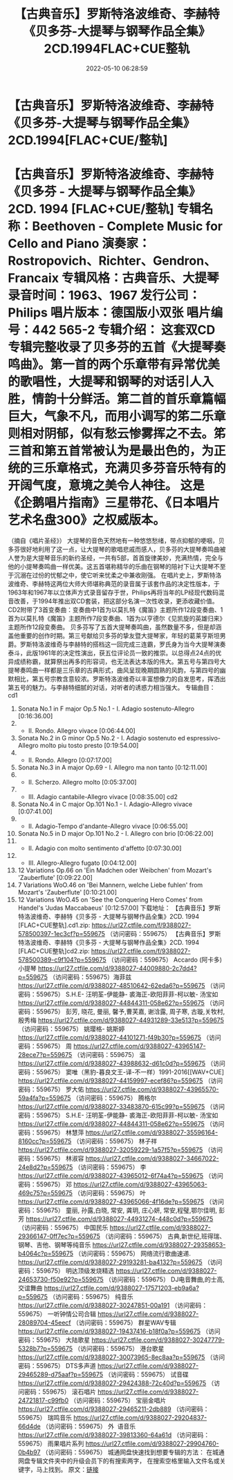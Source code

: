 ﻿---
title: 【古典音乐】罗斯特洛波维奇、李赫特《贝多芬-大提琴与钢琴作品全集》2CD.1994FLAC+CUE整轨
date: 2022-05-10 06:28:59
categories: 古典音乐、新世纪、纯音雅乐
tags: 纯音雅乐
---
# 【古典音乐】罗斯特洛波维奇、李赫特《贝多芬-大提琴与钢琴作品全集》2CD.1994[FLAC+CUE/整轨]

【古典音乐】罗斯特洛波维奇、李赫特《贝多芬 -
大提琴与钢琴作品全集》2CD. 1994 [FLAC+CUE/整轨]
专辑名称：Beethoven - Complete Music
for Cello and Piano
演奏家：Rostropovich、Richter、Gendron、Francaix
专辑风格：古典音乐、大提琴
录音时间：1963、1967
发行公司：Philips
唱片版本：德国版小双张
唱片编号：442 565-2
专辑介绍：
这套双CD专辑完整收录了贝多芬的五首《大提琴奏鸣曲》。第一首的两个乐章带有异常优美的歌唱性，大提琴和钢琴的对话引人入胜，情韵十分鲜活。第二首的首乐章篇幅巨大，气象不凡，而用小调写的笫二乐章则相对阴郁，似有愁云惨雾挥之不去。笫三首和第五首常被认为是最出色的，为正统的三乐章格式，充满贝多芬音乐特有的开阔气度，意境之美令人神往。
这是《企鹅唱片指南》三星带花、《日本唱片艺术名盘300》之权威版本。
==========
（摘自《唱片圣经》）
大提琴的音色天然地有一种悠悠愁绪，带点抑郁的哽咽，贝多芬很好地利用了这一点，让大提琴的歌唱悲戚而感人，贝多芬的大提琴奏鸣曲被人誉为是大提琴音乐的新约圣经，一共有5部，首首旋律美妙，充满热情，完全与他的小提琴奏鸣曲一样优美。这五首堪称精华的乐曲在钢琴的陪衬下让大提琴不至于沉溺在过份的忧郁之中，使它听来忧柔之中兼收刚强。
在唱片史上，罗斯特洛波维奇、李赫特这两位大师大师堪称典范的录音属于该套作品的决定性版本，于1963年和1967年以立体声方式录音留存于世，Philips再将当年的LP经现代数码混音改善，于1994年推出双CD套装，把这部分名演一次性收录，更添收藏价值。
CD2附带了3首变奏曲：变奏曲中1首为以莫扎特《魔笛》主题所作12段变奏曲、1首为以莫扎特《魔笛》主题所作7段变奏曲、1首为以亨德尔《见凯旋的英雄归来》主题所作12段变奏曲。
贝多芬写了五首大提琴奏鸣曲，虽然数量不多，但是却涵盖他重要的创作时期。第三号献给贝多芬的挚友暨大提琴家，年轻的葛莱亨斯坦男爵。罗斯特洛波维奇与李赫特的搭档这一回完成三连霸，罗氏身为当今大提琴演奏泰斗，此版1961年的决定性演出，获五位评论员一致的推崇。以总得点24点的优异成绩称霸，就算祭出再多的形容词，也无法表达本版的伟大。第五号与第四号大提琴奏鸣曲一样都是三乐章的古典形式，曲风呈现晚期圆熟的风韵，与第四号的幽默相比，第五号宗教含意较浓。罗斯特洛波维奇以丰富想像力的自发思考，挥洒出第五号的魅力。与李赫特细腻的对话，对听者的诱惑力相当强大。
专辑曲目：
cd1
01. Sonata No.1 in F major Op.5
No.1 - I. Adagio sostenuto-Allegro
[0:16:36.00]
02. - II. Rondo. Allegro
vivace
[0:06:44.00]
03. Sonata No.2 in G minor Op.5
No.2 - I. Adagio sostenuto ed espressivo-Allegro molto piu tosto
presto
[0:19:54.00]
04. - II. Rondo.
Allegro
[0:07:17.00]
05. Sonata No.3 in A major
Op.69 - I. Allegro ma non tanto
[0:12:11.00]
06. - II. Scherzo. Allegro
molto
[0:05:37.00]
07. - III. Adagio
cantabile-Allegro vivace
[0:08:35.00]
cd2
01. Sonata No.4 in C major
Op.101 No.1 - I. Adagio-Allegro vivace
[0:07:41.00]
02. - II. Adagio-Tempo
d'andante-Allegro vivace
[0:06:55.00]
03. Sonata No.5 in D major
Op.101 No.2 - I. Allegro con brio
[0:06:22.00]
04. - II. Adagio con molto
sentimento d'affetto
[0:07:30.00]
05. - III. Allegro-Allegro
fugato
[0:04:12.00]
06. 12 Variations Op.66 on 'Ein
Madchen oder Weibchen' from Mozart's
'Zauberflute'
[0:09:22.00]
07. 7 Variations WoO.46 on 'Bei
Mannern, welche Liebe fuhlen' from Mozart's
'Zauberflute'
[0:10:21.00]
08. 12 Variations WoO.45 on
'See the Conquering Hero Comes' from Handel's 'Judas
Maccabaeus'
[0:12:57.00]
下载地址：
【古典音乐】罗斯特洛波维奇、李赫特《贝多芬 - 大提琴与钢琴作品全集》2CD. 1994
[FLAC+CUE整轨].cd1.zip: https://url27.ctfile.com/f/9388027-578500397-1ec3cf?p=559675
（访问密码：559675）
【古典音乐】罗斯特洛波维奇、李赫特《贝多芬 - 大提琴与钢琴作品全集》2CD. 1994 [FLAC+CUE整轨]cd2.zip:
https://url27.ctfile.com/f/9388027-578500389-c9f104?p=559675
（访问密码：559675）
Accardo (阿卡多)
小提琴
https://url27.ctfile.com/d/9388027-44009880-2c7dd4?p=559675
（访问密码：559675）海菲兹
https://url27.ctfile.com/d/9388027-48510642-62eda6?p=559675
（访问密码：559675）
S.H.E- 汪明荃-伊能静-
裘海正-欧阳菲菲-柯以敏- 汤宝如
https://url27.ctfile.com/d/9388027-44844311-058e62?p=559675
（访问密码：559675）
彭芳, 晓花, 曼丽, 馨予,曹芙嘉, 谢浛露, 周子寒, 古璇,关牧村,
殷秀梅
https://url27.ctfile.com/d/9388027-44931289-33e513?p=559675
（访问密码：559675）
姚璎格- 姚斯婷
https://url27.ctfile.com/d/9388027-44101271-f49b30?p=559675
（访问密码：559675）
周
https://url27.ctfile.com/d/9388027-43965147-28ece7?p=559675
（访问密码：559675）
温
https://url27.ctfile.com/d/9388027-43988632-d61c0d?p=559675
（访问密码：559675）
窦唯（黑豹-暮良文王-译-不一样）1991-2016[[WAV+CUE]
https://url27.ctfile.com/d/9388027-44159997-ecef86?p=559675
（访问密码：559675）
罗大佑
https://url27.ctfile.com/d/9388027-43965570-59a4fa?p=559675
（访问密码：559675）
腾格尔
https://url27.ctfile.com/d/9388027-33483870-615c99?p=559675
（访问密码：559675）
S.H.E-
汪明荃-伊能静- 裘海正-欧阳菲菲-柯以敏- 汤宝如
https://url27.ctfile.com/d/9388027-44844311-058e62?p=559675
（访问密码：559675）
林慧萍
https://url27.ctfile.com/d/9388027-35596164-8160cc?p=559675
（访问密码：559675）
林子祥
https://url27.ctfile.com/d/9388027-32059229-1a57f5?p=559675
（访问密码：559675）
林淑容
https://url27.ctfile.com/d/9388027-34667022-24e8d2?p=559675
（访问密码：559675）
李
https://url27.ctfile.com/d/9388027-43965012-6f74a4?p=559675
（访问密码：559675）
邓
https://url27.ctfile.com/d/9388027-43965063-469c75?p=559675
（访问密码：559675）
叶
https://url27.ctfile.com/d/9388027-43965066-4f16de?p=559675
（访问密码：559675）
童丽, 孙露,白晓, 常安, 龚玥, 庄心妍, 常安,程璧,鄂尔佳明,
彭芳
https://url27.ctfile.com/d/9388027-44931274-448c0d?p=559675
（访问密码：559675）
中国民乐
https://url27.ctfile.com/d/9388027-29366147-0ff7ec?p=559675
（访问密码：559675）
古典,新世纪,班得瑞、钢琴、吉他、钢琴等纯音乐
https://url27.ctfile.com/d/9388027-29358653-b4064c?p=559675
（访问密码：559675）
网络流行歌曲速递.
https://url27.ctfile.com/d/9388027-29193281-ba4132?p=559675
（访问密码：559675）
明达顶级发烧精选
https://url27.ctfile.com/d/9388027-24653730-f50e92?p=559675
（访问密码：559675）
DJ电音舞曲,的士高, 交谊舞曲
https://url27.ctfile.com/d/9388027-17571203-eb9a6a?p=559675
（访问密码：559675）
纯音乐
https://url27.ctfile.com/d/9388027-30247851-00a191
（访问密码：559675）
一听钟情公司合辑
https://url27.ctfile.com/d/9388027-28089704-45eecf
（访问密码：559675）
群星WAV专辑
https://url27.ctfile.com/d/9388027-19437416-b18f0a?p=559675
（访问密码：559675）
大陆歌星
https://url27.ctfile.com/d/9388027-30247779-5328b7?p=559675
（访问密码：559675）
港台歌星
https://url27.ctfile.com/d/9388027-30073965-8ec8aa?p=559675
（访问密码：559675）
DTS多声道
https://url27.ctfile.com/d/9388027-29465289-d75aaf?p=559675
（访问密码：559675）
试音碟
https://url27.ctfile.com/d/9388027-29424388-72c40d?p=559675
（访问密码：559675）
滚石唱片
https://url27.ctfile.com/d/9388027-24721817-c99fb0
（访问密码：559675）
宝丽金唱片
https://url27.ctfile.com/d/9388027-29465211-2db889
（访问密码：559675）
瑞鸣音乐
https://url27.ctfile.com/d/9388027-29204837-66d4de
（访问密码：559675）
外  语音乐
https://url27.ctfile.com/d/9388027-39813360-64a61d
（访问密码：559675）
雨果唱片系列
https://url27.ctfile.com/d/9388027-29904760-0b4b97
（访问密码：559675）
城通网盘快速找到想要专辑的方法：
在城通网盘专辑文件夹中的升级会员下的有搜索两字，
在搜索空格里输入文件名或关键字，马上找到。
原文：[链接](https://blog.sina.com.cn/s/blog_1647c7e7601030x5z.html)